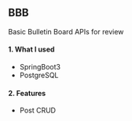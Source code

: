 ## BBB
Basic Bulletin Board APIs for review

#### 1. What I used
- SpringBoot3
- PostgreSQL

#### 2. Features
- Post CRUD
